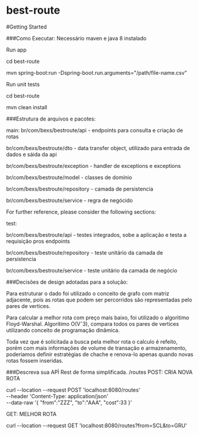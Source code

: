 # best-route
#Getting Started

###Como Executar:
Necessário maven e java 8 instalado

Run app

cd best-route

mvn spring-boot:run -Dspring-boot.run.arguments="/path/file-name.csv"


Run unit tests

cd best-route

mvn clean install

###Estrutura de arquivos e pacotes:

main:
br/com/bexs/bestroute/api - endpoints para consulta e criação de rotas

br/com/bexs/bestroute/dto - data transfer object, utilizado para entrada de dados e sáida da api

br/com/bexs/bestroute/exception - handler de exceptions e exceptions

br/com/bexs/bestroute/model - classes de domínio

br/com/bexs/bestroute/repository - camada de persistencia

br/com/bexs/bestroute/service - regra de negócido

For further reference, please consider the following sections:

test:

br/com/bexs/bestroute/api - testes integrados, sobe a aplicação e testa a requisição pros endpoints

br/com/bexs/bestroute/repository - teste unitário da camada de persistencia

br/com/bexs/bestroute/service - teste unitário da camada de negócio

###Decisões de design adotadas para a solução:

Para estruturar o dado foi utilizado o conceito de grafo com matriz adjacente, pois as rotas que podem
ser percorridos são representadas pelo pares de vertices.

Para calcular a melhor rota com preço mais baixo, foi utilizado o algoritimo Floyd-Warshal.
Algoritimo O(Vˆ3), compara todos os pares de vertices utilizando conceito de programação dinâmica.

Toda vez que é solicitada a busca pela melhor rota o calculo é refeito, porém com mais informações de
volume de transação e armazenamento, poderiamos definir estratégias de chache e renova-lo
apenas quando novas rotas fossem inseridas.

###Descreva sua APÌ Rest de forma simplificada.
/routes
  POST: CRIA NOVA ROTA
  
  curl --location --request POST 'localhost:8080/routes' \
  --header 'Content-Type: application/json' \
  --data-raw '{
     "from":"ZZZ",
     "to":"AAA",
     "cost":33
  }'

  GET: MELHOR ROTA
  
  curl --location --request GET 'localhost:8080/routes?from=SCL&to=GRU'






